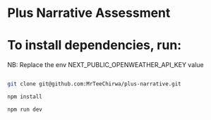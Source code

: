 # Plus Narrative Assessment

# To install dependencies, run:

NB: Replace the env NEXT_PUBLIC_OPENWEATHER_API_KEY value

```Bash

git clone git@github.com:MrTeeChirwa/plus-narrative.git

npm install

npm run dev
